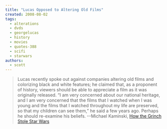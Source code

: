 ```yaml
---
title: "Lucas Opposed to Altering Old Films"
created: 2008-08-02
tags: 
  - alterations
  - dvds
  - georgelucas
  - history
  - movies
  - quotes-388
  - scifi
  - starwars
authors: 
  - scott
---
```


> Lucas recently spoke out against companies altering old films and colorizing black and white features; he claimed that, as a proponent of history, viewers should be able to appreciate a film as it was originally released. “I am very concerned about our national heritage, and I am very concerned that the films that I watched when I was young and the films that I watched throughout my life are preserved, so that my children can see them,” he said a few years ago. Perhaps he should re-examine his beliefs. \--Michael Kaminski, [How the Grinch Stole Star Wars](http://www.obsessedwithfilm.com/specials/how-the-grinch-stole-star-wars.php)
